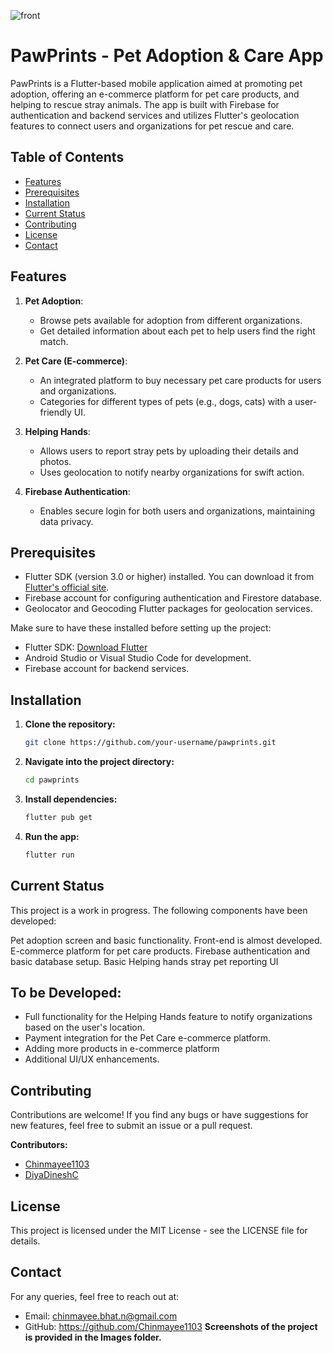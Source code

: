 ![front](https://github.com/user-attachments/assets/270f7944-2f9e-44e1-902d-dfa7332ed2ea)
# PawPrints - Pet Adoption & Care App

PawPrints is a Flutter-based mobile application aimed at promoting pet adoption, offering an e-commerce platform for pet care products, and helping to rescue stray animals. The app is built with Firebase for authentication and backend services and utilizes Flutter's geolocation features to connect users and organizations for pet rescue and care.

## Table of Contents
- [Features](#features)
- [Prerequisites](#prerequisites)
- [Installation](#installation)
- [Current Status](#current-status)
- [Contributing](#contributing)
- [License](#license)
- [Contact](#contact)

## Features
1. **Pet Adoption**: 
   - Browse pets available for adoption from different organizations.
   - Get detailed information about each pet to help users find the right match.
   
2. **Pet Care (E-commerce)**:
   - An integrated platform to buy necessary pet care products for users and organizations.
   - Categories for different types of pets (e.g., dogs, cats) with a user-friendly UI.
   
3. **Helping Hands**:
   - Allows users to report stray pets by uploading their details and photos.
   - Uses geolocation to notify nearby organizations for swift action.
   
4. **Firebase Authentication**:
   - Enables secure login for both users and organizations, maintaining data privacy.

## Prerequisites
- Flutter SDK (version 3.0 or higher) installed. You can download it from [Flutter's official site](https://flutter.dev).
- Firebase account for configuring authentication and Firestore database.
- Geolocator and Geocoding Flutter packages for geolocation services.
  
Make sure to have these installed before setting up the project:
- Flutter SDK: [Download Flutter](https://flutter.dev/docs/get-started/install)
- Android Studio or Visual Studio Code for development.
- Firebase account for backend services.

## Installation

1. **Clone the repository:**
   ```bash
   git clone https://github.com/your-username/pawprints.git

2. **Navigate into the project directory:**
   ```bash 
   cd pawprints

3. **Install dependencies:**
   ```bash
   flutter pub get

4. **Run the app:**
   ```bash
   flutter run

## Current Status
This project is a work in progress. The following components have been developed:

Pet adoption screen and basic functionality.
Front-end is almost developed.
E-commerce platform for pet care products.
Firebase authentication and basic database setup.
Basic Helping hands stray pet reporting UI

## To be Developed:

- Full functionality for the Helping Hands feature to notify organizations based on the user's location.
- Payment integration for the Pet Care e-commerce platform.
- Adding more products in e-commerce platform
- Additional UI/UX enhancements.


## Contributing

Contributions are welcome! If you find any bugs or have suggestions for new features, feel free to submit an issue or a pull request.

**Contributors:**
- [Chinmayee1103](https://github.com/Chinmayee1103)
- [DiyaDineshC](https://github.com/DiyaDineshC)

## License
This project is licensed under the MIT License - see the LICENSE file for details.

## Contact
For any queries, feel free to reach out at:

- Email: chinmayee.bhat.n@gmail.com
- GitHub: https://github.com/Chinmayee1103
**Screenshots of the project is provided in the Images folder.**